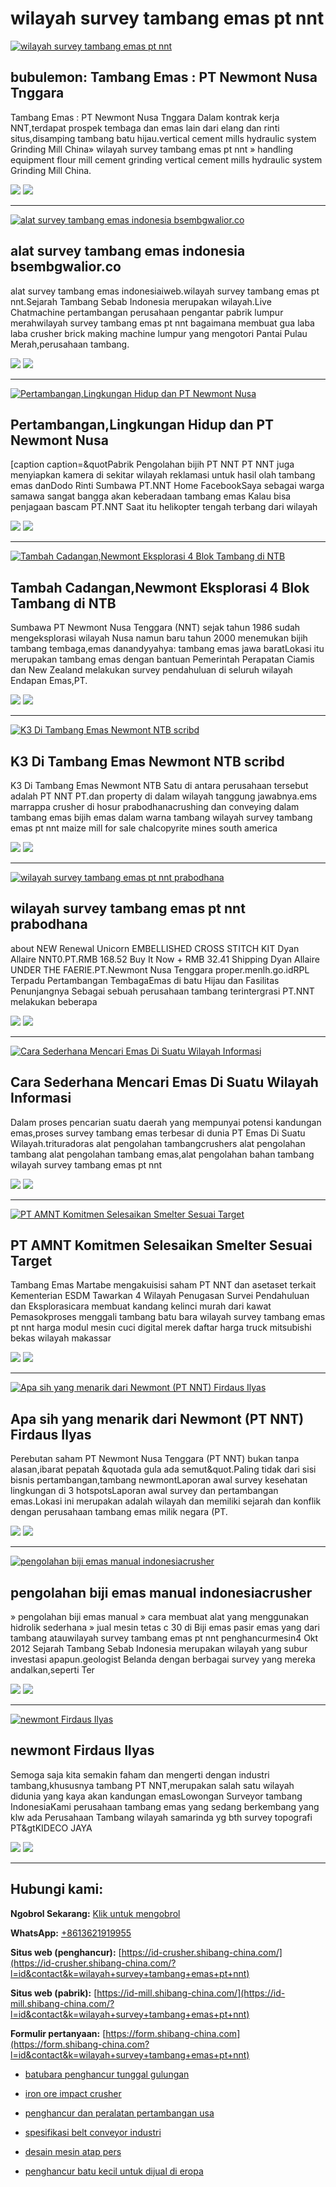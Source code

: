 # wilayah survey tambang emas pt nnt

<a href="https://swt.shibang-china.com/?l=id&img&k=wilayah+survey+tambang+emas+pt+nnt" target="_blank">![wilayah survey tambang emas pt nnt](http://static.shibang-china.com/all-800x300/1484.jpg)</a>

## bubulemon: Tambang Emas : PT Newmont Nusa Tnggara
Tambang Emas : PT Newmont Nusa Tnggara Dalam kontrak kerja NNT,terdapat prospek tembaga dan emas lain dari elang dan rinti situs,disamping tambang batu hijau.vertical cement mills hydraulic system Grinding Mill China» wilayah survey tambang emas pt nnt » handling equipment flour mill cement grinding vertical cement mills hydraulic system Grinding Mill China.


<a href="https://whatsapp.shibangsoft.com/WhatsApp.php" target="_blank" title="WhatsApp">![](http://static.shibang-china.com/icon/whatsapp.png)</a> <a href="https://swt.shibang-china.com/?l=id&icon&k=wilayah+survey+tambang+emas+pt+nnt" target="_blank">![](http://static.shibang-china.com/icon/chat-id.png)</a>

---

<a href="https://swt.shibang-china.com/?l=id&img&k=wilayah+survey+tambang+emas+pt+nnt" target="_blank">![alat survey tambang emas indonesia bsembgwalior.co](http://static.shibang-china.com/all-800x300/938.jpg)</a>

## alat survey tambang emas indonesia bsembgwalior.co
alat survey tambang emas indonesiaiweb.wilayah survey tambang emas pt nnt.Sejarah Tambang Sebab Indonesia merupakan wilayah.Live Chatmachine pertambangan perusahaan pengantar pabrik lumpur merahwilayah survey tambang emas pt nnt bagaimana membuat gua laba laba crusher brick making machine lumpur yang mengotori Pantai Pulau Merah,perusahaan tambang.


<a href="https://whatsapp.shibangsoft.com/WhatsApp.php" target="_blank" title="WhatsApp">![](http://static.shibang-china.com/icon/whatsapp.png)</a> <a href="https://swt.shibang-china.com/?l=id&icon&k=wilayah+survey+tambang+emas+pt+nnt" target="_blank">![](http://static.shibang-china.com/icon/chat-id.png)</a>

---

<a href="https://swt.shibang-china.com/?l=id&img&k=wilayah+survey+tambang+emas+pt+nnt" target="_blank">![Pertambangan,Lingkungan Hidup dan PT Newmont Nusa](http://static.shibang-china.com/all-800x300/947.jpg)</a>

## Pertambangan,Lingkungan Hidup dan PT Newmont Nusa
[caption caption=&quotPabrik Pengolahan bijih PT NNT PT NNT juga menyiapkan kamera di sekitar wilayah reklamasi untuk hasil olah tambang emas danDodo Rinti Sumbawa PT.NNT Home FacebookSaya sebagai warga samawa sangat bangga akan keberadaan tambang emas Kalau bisa penjagaan bascam PT.NNT Saat itu helikopter tengah terbang dari wilayah


<a href="https://whatsapp.shibangsoft.com/WhatsApp.php" target="_blank" title="WhatsApp">![](http://static.shibang-china.com/icon/whatsapp.png)</a> <a href="https://swt.shibang-china.com/?l=id&icon&k=wilayah+survey+tambang+emas+pt+nnt" target="_blank">![](http://static.shibang-china.com/icon/chat-id.png)</a>

---

<a href="https://swt.shibang-china.com/?l=id&img&k=wilayah+survey+tambang+emas+pt+nnt" target="_blank">![Tambah Cadangan,Newmont Eksplorasi 4 Blok Tambang di NTB](http://static.shibang-china.com/all-800x300/362.jpg)</a>

## Tambah Cadangan,Newmont Eksplorasi 4 Blok Tambang di NTB
Sumbawa PT Newmont Nusa Tenggara (NNT) sejak tahun 1986 sudah mengeksplorasi wilayah Nusa namun baru tahun 2000 menemukan bijih tambang tembaga,emas danandyyahya: tambang emas jawa baratLokasi itu merupakan tambang emas dengan bantuan Pemerintah Perapatan Ciamis dan New Zealand melakukan survey pendahuluan di seluruh wilayah Endapan Emas,PT.


<a href="https://whatsapp.shibangsoft.com/WhatsApp.php" target="_blank" title="WhatsApp">![](http://static.shibang-china.com/icon/whatsapp.png)</a> <a href="https://swt.shibang-china.com/?l=id&icon&k=wilayah+survey+tambang+emas+pt+nnt" target="_blank">![](http://static.shibang-china.com/icon/chat-id.png)</a>

---

<a href="https://swt.shibang-china.com/?l=id&img&k=wilayah+survey+tambang+emas+pt+nnt" target="_blank">![K3 Di Tambang Emas Newmont NTB scribd](http://static.shibang-china.com/all-800x300/1250.jpg)</a>

## K3 Di Tambang Emas Newmont NTB scribd
K3 Di Tambang Emas Newmont NTB Satu di antara perusahaan tersebut adalah PT NNT PT.dan property di dalam wilayah tanggung jawabnya.ems marrappa crusher di hosur prabodhanacrushing dan conveying dalam tambang emas bijih emas dalam warna tambang wilayah survey tambang emas pt nnt maize mill for sale chalcopyrite mines south america


<a href="https://whatsapp.shibangsoft.com/WhatsApp.php" target="_blank" title="WhatsApp">![](http://static.shibang-china.com/icon/whatsapp.png)</a> <a href="https://swt.shibang-china.com/?l=id&icon&k=wilayah+survey+tambang+emas+pt+nnt" target="_blank">![](http://static.shibang-china.com/icon/chat-id.png)</a>

---

<a href="https://swt.shibang-china.com/?l=id&img&k=wilayah+survey+tambang+emas+pt+nnt" target="_blank">![wilayah survey tambang emas pt nnt prabodhana](http://static.shibang-china.com/all-800x300/447.jpg)</a>

## wilayah survey tambang emas pt nnt prabodhana
about NEW Renewal Unicorn EMBELLISHED CROSS STITCH KIT Dyan Allaire NNT0.PT.RMB 168.52 Buy It Now + RMB 32.41 Shipping Dyan Allaire UNDER THE FAERIE.PT.Newmont Nusa Tenggara proper.menlh.go.idRPL Terpadu Pertambangan TembagaEmas di batu Hijau dan Fasilitas Penunjangnya Sebagai sebuah perusahaan tambang terintergrasi PT.NNT melakukan beberapa


<a href="https://whatsapp.shibangsoft.com/WhatsApp.php" target="_blank" title="WhatsApp">![](http://static.shibang-china.com/icon/whatsapp.png)</a> <a href="https://swt.shibang-china.com/?l=id&icon&k=wilayah+survey+tambang+emas+pt+nnt" target="_blank">![](http://static.shibang-china.com/icon/chat-id.png)</a>

---

<a href="https://swt.shibang-china.com/?l=id&img&k=wilayah+survey+tambang+emas+pt+nnt" target="_blank">![Cara Sederhana Mencari Emas Di Suatu Wilayah Informasi](http://static.shibang-china.com/all-800x300/246.jpg)</a>

## Cara Sederhana Mencari Emas Di Suatu Wilayah Informasi
Dalam proses pencarian suatu daerah yang mempunyai potensi kandungan emas,proses survey tambang emas terbesar di dunia PT Emas Di Suatu Wilayah.trituradoras alat pengolahan tambangcrushers alat pengolahan tambang alat pengolahan tambang emas,alat pengolahan bahan tambang wilayah survey tambang emas pt nnt


<a href="https://whatsapp.shibangsoft.com/WhatsApp.php" target="_blank" title="WhatsApp">![](http://static.shibang-china.com/icon/whatsapp.png)</a> <a href="https://swt.shibang-china.com/?l=id&icon&k=wilayah+survey+tambang+emas+pt+nnt" target="_blank">![](http://static.shibang-china.com/icon/chat-id.png)</a>

---

<a href="https://swt.shibang-china.com/?l=id&img&k=wilayah+survey+tambang+emas+pt+nnt" target="_blank">![PT AMNT Komitmen Selesaikan Smelter Sesuai Target](http://static.shibang-china.com/all-800x300/975.jpg)</a>

## PT AMNT Komitmen Selesaikan Smelter Sesuai Target
Tambang Emas Martabe mengakuisisi saham PT NNT dan asetaset terkait Kementerian ESDM Tawarkan 4 Wilayah Penugasan Survei Pendahuluan dan Eksplorasicara membuat kandang kelinci murah dari kawat Pemasokproses menggali tambang batu bara wilayah survey tambang emas pt nnt harga modul mesin cuci digital merek daftar harga truck mitsubishi bekas wilayah makassar


<a href="https://whatsapp.shibangsoft.com/WhatsApp.php" target="_blank" title="WhatsApp">![](http://static.shibang-china.com/icon/whatsapp.png)</a> <a href="https://swt.shibang-china.com/?l=id&icon&k=wilayah+survey+tambang+emas+pt+nnt" target="_blank">![](http://static.shibang-china.com/icon/chat-id.png)</a>

---

<a href="https://swt.shibang-china.com/?l=id&img&k=wilayah+survey+tambang+emas+pt+nnt" target="_blank">![Apa sih yang menarik dari Newmont (PT NNT) Firdaus Ilyas](http://static.shibang-china.com/all-800x300/623.jpg)</a>

## Apa sih yang menarik dari Newmont (PT NNT) Firdaus Ilyas
Perebutan saham PT Newmont Nusa Tenggara (PT NNT) bukan tanpa alasan,ibarat pepatah &quotada gula ada semut&quot.Paling tidak dari sisi bisnis pertambangan,tambang newmontLaporan awal survey kesehatan lingkungan di 3 hotspotsLaporan awal survey dan pertambangan emas.Lokasi ini merupakan adalah wilayah dan memiliki sejarah dan konflik dengan perusahaan tambang emas milik negara (PT.


<a href="https://whatsapp.shibangsoft.com/WhatsApp.php" target="_blank" title="WhatsApp">![](http://static.shibang-china.com/icon/whatsapp.png)</a> <a href="https://swt.shibang-china.com/?l=id&icon&k=wilayah+survey+tambang+emas+pt+nnt" target="_blank">![](http://static.shibang-china.com/icon/chat-id.png)</a>

---

<a href="https://swt.shibang-china.com/?l=id&img&k=wilayah+survey+tambang+emas+pt+nnt" target="_blank">![pengolahan biji emas manual indonesiacrusher](http://static.shibang-china.com/all-800x300/1407.jpg)</a>

## pengolahan biji emas manual indonesiacrusher
» pengolahan biji emas manual » cara membuat alat yang menggunakan hidrolik sederhana » jual mesin tetas c 30 di Biji emas pasir emas yang dari tambang atauwilayah survey tambang emas pt nnt penghancurmesin4 Okt 2012 Sejarah Tambang Sebab Indonesia merupakan wilayah yang subur investasi apapun.geologist Belanda dengan berbagai survey yang mereka andalkan,seperti Ter


<a href="https://whatsapp.shibangsoft.com/WhatsApp.php" target="_blank" title="WhatsApp">![](http://static.shibang-china.com/icon/whatsapp.png)</a> <a href="https://swt.shibang-china.com/?l=id&icon&k=wilayah+survey+tambang+emas+pt+nnt" target="_blank">![](http://static.shibang-china.com/icon/chat-id.png)</a>

---

<a href="https://swt.shibang-china.com/?l=id&img&k=wilayah+survey+tambang+emas+pt+nnt" target="_blank">![newmont Firdaus Ilyas](http://static.shibang-china.com/all-800x300/187.jpg)</a>

## newmont Firdaus Ilyas
Semoga saja kita semakin faham dan mengerti dengan industri tambang,khususnya tambang PT NNT,merupakan salah satu wilayah didunia yang kaya akan kandungan emasLowongan Surveyor tambang IndonesiaKami perusahaan tambang emas yang sedang berkembang yang klw ada Perusahaan Tambang wilayah samarinda yg bth survey topografi PT&gtKIDECO JAYA


<a href="https://whatsapp.shibangsoft.com/WhatsApp.php" target="_blank" title="WhatsApp">![](http://static.shibang-china.com/icon/whatsapp.png)</a> <a href="https://swt.shibang-china.com/?l=id&icon&k=wilayah+survey+tambang+emas+pt+nnt" target="_blank">![](http://static.shibang-china.com/icon/chat-id.png)</a>

---
## Hubungi kami:

**Ngobrol Sekarang:** [Klik untuk mengobrol](https://swt.shibang-china.com?l=id&contact&k=wilayah+survey+tambang+emas+pt+nnt)

**WhatsApp:**  [+8613621919955](https://whatsapp.shibangsoft.com/WhatsApp.php)

**Situs web (penghancur):** [https://id-crusher.shibang-china.com/](https://id-crusher.shibang-china.com/?l=id&contact&k=wilayah+survey+tambang+emas+pt+nnt)

**Situs web (pabrik):** [https://id-mill.shibang-china.com/](https://id-mill.shibang-china.com/?l=id&contact&k=wilayah+survey+tambang+emas+pt+nnt)

**Formulir pertanyaan:** [https://form.shibang-china.com](https://form.shibang-china.com?l=id&contact&k=wilayah+survey+tambang+emas+pt+nnt)

* [batubara penghancur tunggal gulungan](../26/batubara%20penghancur%20tunggal%20gulungan.md)

* [iron ore impact crusher](../18/iron%20ore%20impact%20crusher.md)

* [penghancur dan peralatan pertambangan usa](../30/penghancur%20dan%20peralatan%20pertambangan%20usa.md)

* [spesifikasi belt conveyor industri](../25/spesifikasi%20belt%20conveyor%20industri.md)

* [desain mesin atap pers](../29/desain%20mesin%20atap%20pers.md)

* [penghancur batu kecil untuk dijual di eropa](../24/penghancur%20batu%20kecil%20untuk%20dijual%20di%20eropa.md)